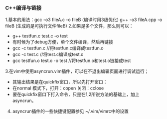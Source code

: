 ### C++编译与链接

1.基本的用法：gcc -o3 fileA.c -o fileB   (编译时用3级优化)
			g++ -o3 fileA.cpp -o fileB    (生成的是可执行文件fileB) 
2.如果是多个文件，那么则可以：

+ g++ testfun.c test.c -o test
+ 有时候为了debug方便，单个文件编译，然后再链接
+ gcc -c testfun.c //将testfun.c编译成testfun.o 
+ gcc -c test.c //将test.c编译成test.o 
+ gcc testfun.o test.o -o test //将testfun.o和test.o链接成test

3.在vim中使用asyncrun.vim插件，可以在不退出编辑页面进行调试运行；

+ 其输出结果是在quickfix窗口，所以先打开窗口：
+ 在normal 模式下，打开：copen 关闭：cclose
+ 要在quickfix窗口下打入命令，只是在1,2所说方法的基础上，加上asyncrun。

4. asyncrun插件的一些快捷键配置参见 ~/.vim/vimrc中的设置
